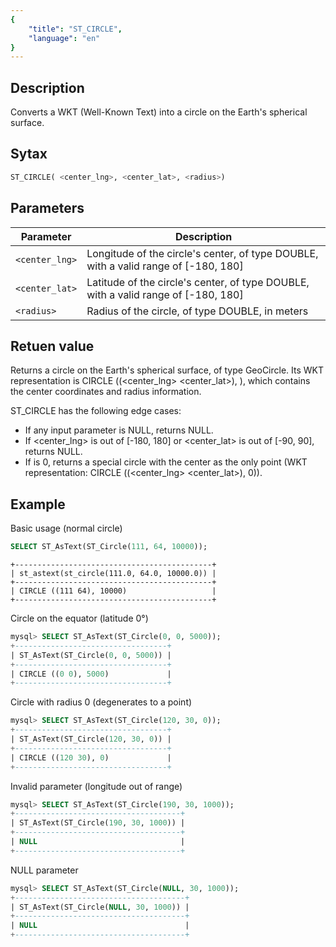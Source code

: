 ```yaml
---
{
    "title": "ST_CIRCLE",
    "language": "en"
}
---
```


## Description

Converts a WKT (Well-Known Text) into a circle on the Earth's spherical surface.

## Sytax

```sql
ST_CIRCLE( <center_lng>, <center_lat>, <radius>)
```
## Parameters

| Parameter | Description |
| -- | -- |
| `<center_lng>` | 	Longitude of the circle's center, of type DOUBLE, with a valid range of [-180, 180] |
| `<center_lat>` |	Latitude of the circle's center, of type DOUBLE, with a valid range of [-180, 180] |
| `<radius>` | 		Radius of the circle, of type DOUBLE, in meters |


## Retuen value

Returns a circle on the Earth's spherical surface, of type GeoCircle. Its WKT representation is CIRCLE ((<center_lng> <center_lat>), <radius>), which contains the center coordinates and radius information.

ST_CIRCLE has the following edge cases:

- If any input parameter is NULL, returns NULL.
- If <center_lng> is out of [-180, 180] or <center_lat> is out of [-90, 90], returns NULL.
- If <radius> is 0, returns a special circle with the center as the only point (WKT representation: CIRCLE ((<center_lng> <center_lat>), 0)).

## Example

Basic usage (normal circle)

```sql
SELECT ST_AsText(ST_Circle(111, 64, 10000));
```

```text
+--------------------------------------------+
| st_astext(st_circle(111.0, 64.0, 10000.0)) |
+--------------------------------------------+
| CIRCLE ((111 64), 10000)                   |
+--------------------------------------------+
```

Circle on the equator (latitude 0°)

```sql
mysql> SELECT ST_AsText(ST_Circle(0, 0, 5000));
+----------------------------------+
| ST_AsText(ST_Circle(0, 0, 5000)) |
+----------------------------------+
| CIRCLE ((0 0), 5000)             |
+----------------------------------+
```


Circle with radius 0 (degenerates to a point)

```sql
mysql> SELECT ST_AsText(ST_Circle(120, 30, 0));
+----------------------------------+
| ST_AsText(ST_Circle(120, 30, 0)) |
+----------------------------------+
| CIRCLE ((120 30), 0)             |
+----------------------------------+
```

Invalid parameter (longitude out of range)

```sql
mysql> SELECT ST_AsText(ST_Circle(190, 30, 1000));
+-------------------------------------+
| ST_AsText(ST_Circle(190, 30, 1000)) |
+-------------------------------------+
| NULL                                |
+-------------------------------------+
```

NULL parameter

```sql
mysql> SELECT ST_AsText(ST_Circle(NULL, 30, 1000));
+--------------------------------------+
| ST_AsText(ST_Circle(NULL, 30, 1000)) |
+--------------------------------------+
| NULL                                 |
+--------------------------------------+
```